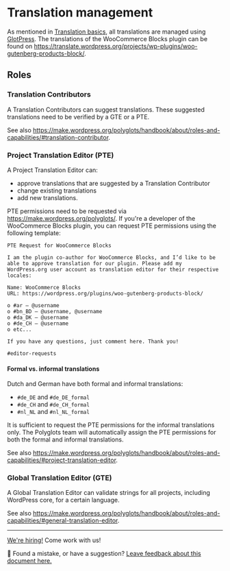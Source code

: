 # Translation management

As mentioned in [Translation basics](docs/translations/translation-basics.md), all translations are managed using [GlotPress](https://wordpress.org/plugins/glotpress/). The translations of the WooCommerce Blocks plugin can be found on https://translate.wordpress.org/projects/wp-plugins/woo-gutenberg-products-block/.

## Roles

### Translation Contributors

A Translation Contributors can suggest translations. These suggested translations need to be verified by a GTE or a PTE.

See also https://make.wordpress.org/polyglots/handbook/about/roles-and-capabilities/#translation-contributor.

### Project Translation Editor (PTE)

A Project Translation Editor can:

-   approve translations that are suggested by a Translation Contributor
-   change existing translations
-   add new translations.

PTE permissions need to be requested via https://make.wordpress.org/polyglots/. If you're a developer of the WooCommerce Blocks plugin, you can request PTE permissions using the following template:

```
PTE Request for WooCommerce Blocks

I am the plugin co-author for WooCommerce Blocks, and I’d like to be able to approve translation for our plugin. Please add my WordPress.org user account as translation editor for their respective locales:

Name: WooCommerce Blocks
URL: https://wordpress.org/plugins/woo-gutenberg-products-block/

o #ar – @username
o #bn_BD – @username, @username
o #da_DK – @username
o #de_CH – @username
o etc...

If you have any questions, just comment here. Thank you!

#editor-requests
```

#### Formal vs. informal translations

Dutch and German have both formal and informal translations:

-   `#de_DE` and `#de_DE_formal`
-   `#de_CH` and `#de_CH_formal`
-   `#nl_NL` and `#nl_NL_formal`

It is sufficient to request the PTE permissions for the informal translations only. The Polyglots team will automatically assign the PTE permissions for both the formal and informal translations.

See also https://make.wordpress.org/polyglots/handbook/about/roles-and-capabilities/#project-translation-editor.

### Global Translation Editor (GTE)

A Global Translation Editor can validate strings for all projects, including WordPress core, for a certain language.

See also https://make.wordpress.org/polyglots/handbook/about/roles-and-capabilities/#general-translation-editor.

<!-- FEEDBACK -->

---

[We're hiring!](https://woocommerce.com/careers/) Come work with us!

🐞 Found a mistake, or have a suggestion? [Leave feedback about this document here.](https://github.com/woocommerce/woocommerce-blocks/issues/new?assignees=&labels=type%3A+documentation&template=--doc-feedback.md&title=Feedback%20on%20./docs/testing/README.md)

<!-- /FEEDBACK -->
